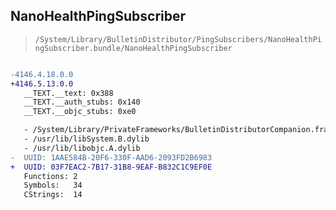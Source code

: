 ## NanoHealthPingSubscriber

> `/System/Library/BulletinDistributor/PingSubscribers/NanoHealthPingSubscriber.bundle/NanoHealthPingSubscriber`

```diff

-4146.4.18.0.0
+4146.5.13.0.0
   __TEXT.__text: 0x388
   __TEXT.__auth_stubs: 0x140
   __TEXT.__objc_stubs: 0xe0

   - /System/Library/PrivateFrameworks/BulletinDistributorCompanion.framework/BulletinDistributorCompanion
   - /usr/lib/libSystem.B.dylib
   - /usr/lib/libobjc.A.dylib
-  UUID: 1AAE584B-20F6-330F-AAD6-2093FD2B6983
+  UUID: 03F7EAC2-7B17-31B8-9EAF-B832C1C9EF0E
   Functions: 2
   Symbols:   34
   CStrings:  14

```
